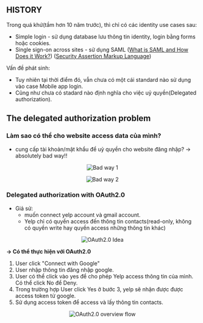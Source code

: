 ## HISTORY
 Trong quá khứ(tầm hơn 10 năm trước), thì chỉ có các identity use cases sau:
 - Simple login - sử dụng database lưu thông tin identity, login bằng forms hoặc cookies.
 - Single sign-on across sites - sử dụng SAML
([What is SAML and How Does it Work?](https://www.varonis.com/blog/what-is-saml/))
([Security Assertion Markup Language](https://en.wikipedia.org/wiki/Security_Assertion_Markup_Language))

Vấn đề phát sinh:
 - Tuy nhiên tại thời điểm đó, vẫn chưa có một cái standard nào sử dụng vào case Mobile app login.
 - Cũng như chưa có stadard nào định nghĩa cho việc uỷ quyền(Delegated authorization).

## The delegated authorization problem 
### Làm sao có thể cho website access data của mình?
- cung cấp tài khoản/mật khẩu để uỷ quyền cho website đăng nhập? -> absolutely bad way!!
<p align="center"> 
    <img src="https://github.com/sadsun92/AWS-Study-Hades10/blob/master/resources/images/OAuth2/1.PNG" alt="Bad way 1">
</p>
<p align="center"> 
    <img src="https://github.com/sadsun92/AWS-Study-Hades10/blob/master/resources/images/OAuth2/1.PNG" alt="Bad way 2">
</p>

### Delegated authorization with OAuth2.0
- Giả sử: 
  - muốn connect yelp account và gmail account.
  - Yelp chỉ có quyền access đến thông tin contacts(read-only, không có quyền write hay quyền access những thông tin khác)
<p align="center"> 
    <img src="https://github.com/sadsun92/AWS-Study-Hades10/blob/master/resources/images/OAuth2/3.PNG" alt="OAuth2.0 Idea">
</p>

**-> Có thể thực hiện với OAuth2.0**
1. User click "Connect with Google"
2. User nhập thông tin đăng nhập google.
3. User có thể click vào yes để cho phép Yelp access thông tin của mình. Có thể click No để Deny.
4. Trong trường hợp User click Yes ở bước 3, yelp sẽ nhận được được access token từ google.
5. Sử dụng access token để access và lấy thông tin contacts.

<p align="center"> 
    <img src="https://github.com/sadsun92/AWS-Study-Hades10/blob/master/resources/images/OAuth2/4.PNG" alt="OAuth2.0 overview flow">
</p>
